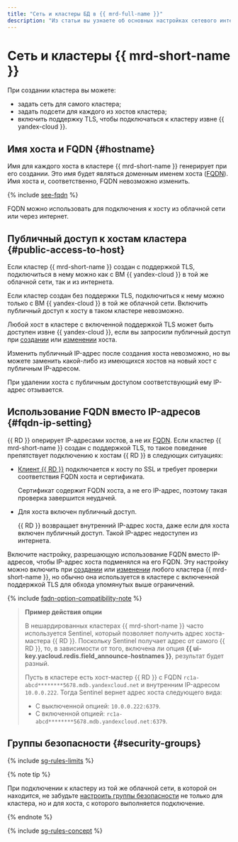 ```yaml
---
title: "Сеть и кластеры БД в {{ mrd-full-name }}"
description: "Из статьи вы узнаете об основных настройках сетевого интерфейса кластера {{ RD }}."
---
```


# Сеть и кластеры {{ mrd-short-name }}


При создании кластера вы можете:

* задать сеть для самого кластера;
* задать подсети для каждого из хостов кластера;
* включить поддержку TLS, чтобы подключаться к кластеру извне {{ yandex-cloud }}.


## Имя хоста и FQDN {#hostname}

Имя для каждого хоста в кластере {{ mrd-short-name }} генерирует при его создании. Это имя будет являться доменным именем хоста ([FQDN](../../glossary/fqdn.md)). Имя хоста и, соответственно, FQDN невозможно изменить.

{% include [see-fqdn](../../_includes/mdb/mrd/fqdn-host.md) %}


FQDN можно использовать для подключения к хосту из облачной сети или через интернет.

## Публичный доступ к хостам кластера {#public-access-to-host}

Если кластер {{ mrd-short-name }} создан с поддержкой TLS, подключиться в нему можно как с ВМ {{ yandex-cloud }} в той же облачной сети, так и из интернета.

Если кластер создан без поддержки TLS, подключиться к нему можно только с ВМ {{ yandex-cloud }} в той же облачной сети. Включить публичный доступ к хосту в таком кластере невозможно.

Любой хост в кластере с включенной поддержкой TLS может быть доступен извне {{ yandex-cloud }}, если вы запросили публичный доступ при [создании](../operations/hosts.md#add) или [изменении](../operations/hosts.md#update) хоста.

Изменить публичный IP-адрес после создания хоста невозможно, но вы можете заменить какой-либо из имеющихся хостов на новый хост с публичным IP-адресом.

При удалении хоста с публичным доступом соответствующий ему IP-адрес отзывается.

## Использование FQDN вместо IP-адресов {#fqdn-ip-setting}

{{ RD }} оперирует IP-адресами хостов, а не их [FQDN](#hostname). Если кластер {{ mrd-short-name }} создан с поддержкой TLS, то такое поведение препятствует подключению к хостам {{ RD }} в следующих ситуациях:

* [Клиент {{ RD }}](./supported-clients.md) подключается к хосту по SSL и требует проверки соответствия FQDN хоста и сертификата.

    Сертификат содержит FQDN хоста, а не его IP-адрес, поэтому такая проверка завершится неудачей.

* Для хоста включен публичный доступ.

    {{ RD }} возвращает внутренний IP-адрес хоста, даже если для хоста включен публичный доступ. Такой IP-адрес недоступен из интернета.

Включите настройку, разрешающую использование FQDN вместо IP-адресов, чтобы IP-адрес хоста подменялся на его FQDN. Эту настройку можно включить при [создании](../operations/cluster-create.md) или [изменении](../operations/update.md#configure-fqdn-ip-behavior) любого кластера {{ mrd-short-name }}, но обычно она используется в кластере с включенной поддержкой TLS для обхода упомянутых выше ограничений.

{% include [fqdn-option-compatibility-note](../../_includes/mdb/mrd/connect/fqdn-option-compatibility-note.md) %}

> **Пример действия опции**
>
> В нешардированных кластерах {{ mrd-short-name }} часто используется Sentinel, который позволяет получить адрес хоста-мастера {{ RD }}. Поскольку Sentinel получает адрес от самого {{ RD }}, то, в зависимости от того, включена ли опция **{{ ui-key.yacloud.redis.field_announce-hostnames }}**, результат будет разный.
>
> Пусть в кластере есть хост-мастер {{ RD }} с FQDN `rc1a-abcd********5678.mdb.yandexcloud.net` и внутренним IP-адресом `10.0.0.222`. Тогда Sentinel вернет адрес хоста следующего вида:
>
> * С выключенной опцией: `10.0.0.222:6379`.
> * С включенной опцией: `rc1a-abcd********5678.mdb.yandexcloud.net:6379`.

## Группы безопасности {#security-groups}

{% include [sg-rules-limits](../../_includes/mdb/sg-rules-limits.md) %}

{% note tip %}

При подключении к кластеру из той же облачной сети, в которой он находится, не забудьте [настроить группы безопасности](../operations/connect/index.md#configuring-security-groups) не только для кластера, но и для хоста, с которого выполняется подключение.

{% endnote %}

{% include [sg-rules-concept](../../_includes/mdb/sg-rules-concept.md) %}

